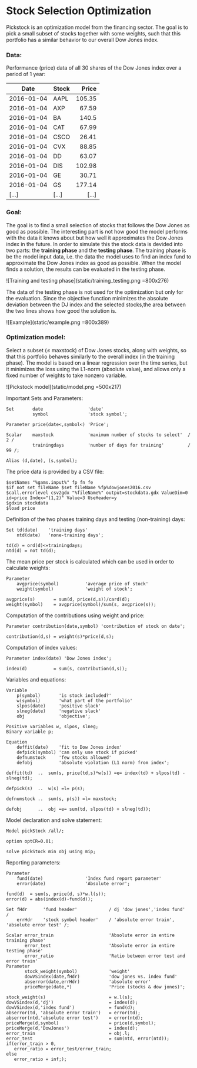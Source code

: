 # Stock Selection Optimization
Pickstock is an optimization model from the financing sector. The goal is to pick a small subset of stocks together with some weights, such that this portfolio has a similar behavior to our overall Dow Jones index.

### Data: 
Performance (price) data of all 30 shares of the Dow Jones index over a period of 1 year: 

| Date          | Stock         | Price   |
| ------------- | ------------- | -------:|
| 2016-01-04    | AAPL          | 105.35  |
| 2016-01-04    | AXP	        | 67.59   |
| 2016-01-04    | BA	        | 140.5   |
| 2016-01-04    | CAT	        |  67.99  |
| 2016-01-04    | CSCO          | 26.41   |
| 2016-01-04    | CVX	        |  88.85  |
| 2016-01-04    | DD	        |  63.07  |
| 2016-01-04    | DIS	        |  102.98 |
| 2016-01-04    | GE	        |  30.71  |
| 2016-01-04    | GS	        |  177.14 |
| [...]         | [...]         | [...]   |


### Goal: 
The goal is to find a small selection of stocks that follows the Dow Jones as good as possible. 
The interesting part is not how good the model performs with the data it knows about but how well it approximates the Dow Jones index in the future. 
In order to simulate this the stock data is devided into two parts: the **training phase** and the **testing phase**. 
The training phase is be the model input data, i.e. the data the model uses to find an index fund to approximate the Dow Jones index as good as possible. 
When the model finds a solution, the results can be evaluated in the testing phase.  

![Training and testing phase](static/training_testing.png =800x276)

The data of the testing phase is not used for the optimization but only for the evaluation.
Since the objective function minimizes the absolute deviation between the DJ index and the selected stocks,the area between the two lines shows how good the solution is. 

![Example](static/example.png =800x389)

### Optimization model: 
Select a subset (≤ maxstock) of Dow Jones stocks, along with weights, so that this portfolio behaves similarly to the overall index (in the training phase).
The model is based on a linear regression over the time series, but it minimizes the loss using the L1-norm (absolute value), and allows only a fixed number of weights to take nonzero variable.

![Pickstock model](static/model.png =500x217)

Important Sets and Parameters:
```
Set       date                 'date'
          symbol               'stock symbol';

Parameter price(date<,symbol<) 'Price';

Scalar    maxstock             'maximum number of stocks to select'  /  2 /
          trainingdays         'number of days for training'         / 99 /;

Alias (d,date), (s,symbol);
```

The price data is provided by a CSV file:
```
$setNames "%gams.input%" fp fn fe
$if not set fileName $set fileName %fp%dowjones2016.csv
$call.errorlevel csv2gdx "%fileName%" output=stockdata.gdx ValueDim=0 id=price Index="(1,2)" Value=3 UseHeader=y
$gdxin stockdata
$load price
```


Definition of the two phases training days and testing (non-training) days:
```
Set td(date)    'training days'
    ntd(date)   'none-training days';

td(d) = ord(d)<=trainingdays;
ntd(d) = not td(d);
```

The mean price per stock is calculated which can be used in order to calculate weights:
```
Parameter
    avgprice(symbol)          'average price of stock'
    weight(symbol)            'weight of stock';
    
avgprice(s)       = sum(d, price(d,s))/card(d);
weight(symbol)    = avgprice(symbol)/sum(s, avgprice(s));
```

Computation of the contributions using weight and price:

```
Parameter contribution(date,symbol) 'contribution of stock on date';
    
contribution(d,s) = weight(s)*price(d,s);
```

Computation of index values:
```
Parameter index(date) 'Dow Jones index';
    
index(d)          = sum(s, contribution(d,s));
```

Variables and equations:
```GAMS
Variable
    p(symbol)       'is stock included?'
    w(symbol)       'what part of the portfolio'
    slpos(date)     'positive slack'
    slneg(date)     'negative slack'
    obj             'objective';

Positive variables w, slpos, slneg;
Binary variable p;

Equation
    deffit(date)    'fit to Dow Jones index'
    defpick(symbol) 'can only use stock if picked'
    defnumstock     'few stocks allowed'
    defobj          'absolute violation (L1 norm) from index';

deffit(td)  ..  sum(s, price(td,s)*w(s)) =e= index(td) + slpos(td) - slneg(td);

defpick(s)  ..  w(s) =l= p(s);

defnumstock ..  sum(s, p(s)) =l= maxstock;

defobj      ..  obj =e= sum(td, slpos(td) + slneg(td));
```

Model declaration and solve statement:
```
Model pickStock /all/;

option optCR=0.01;

solve pickStock min obj using mip;
```

Reporting parameters:
```
Parameter
    fund(date)                'Index fund report parameter'
    error(date)               'Absolute error';
    
fund(d)  = sum(s, price(d, s)*w.l(s));
error(d) = abs(index(d)-fund(d));

Set fHdr      'fund header'            / dj 'dow jones','index fund'  /
    errHdr    'stock symbol header'    / 'absolute error train', 'absolute error test' /;
    
Scalar error_train                     'Absolute error in entire training phase'
       error_test                      'Absolute error in entire testing phase'
       error_ratio                     'Ratio between error test and error train'
Parameter
       stock_weight(symbol)            'weight'   
       dowVSindex(date,fHdr)           'dow jones vs. index fund'     
       abserror(date,errHdr)           'absolute error'
       priceMerge(date,*)              'Price (stocks & dow jones)';

stock_weight(s)                        = w.l(s);
dowVSindex(d,'dj')                     = index(d);
dowVSindex(d,'index fund')             = fund(d);
abserror(td, 'absolute error train')   = error(td);
abserror(ntd,'absolute error test')    = error(ntd);
priceMerge(d,symbol)                   = price(d,symbol);
priceMerge(d,'DowJones')               = index(d);
error_train                            = obj.l;
error_test                             = sum(ntd, error(ntd));
if(error_train > 0,
   error_ratio = error_test/error_train;
else
   error_ratio = inf;);
```